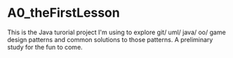 # A0_theFirstLesson
This is the Java turorial project I'm using to explore git/ uml/ java/ oo/ game design patterns and common solutions to those patterns. A preliminary study for the fun to come.
